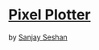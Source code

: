 # [Pixel Plotter](https://github.com/sanjayseshan/pixelplotter-spikeprime)

by [Sanjay Seshan](https://github.com/sanjayseshan)
